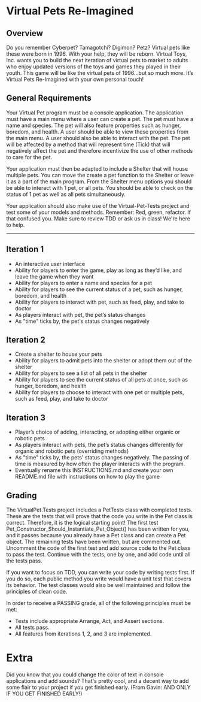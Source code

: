 ﻿# Virtual Pets Re-Imagined
## Overview
Do you remember Cyberpet? Tamagotchi? Digimon? Petz? Virtual pets like these were born in 1996. With your help, they will be reborn. Virtual Toys, Inc. wants you to build the next iteration of virtual pets to market to adults who enjoy updated versions of the toys and games they played in their youth.  This game will be like the virtual pets of 1996...but so much more. It’s Virtual Pets Re-Imagined with your own personal touch!

## General Requirements

Your Virtual Pet program must be a console application. The application must have a main menu where a user can create a pet. The pet must have a name and species. The pet will also feature properties such as hunger, boredom, and health. A user should be able to view these properties from the main menu. A user should also be able to interact with the pet. The pet will be affected by a method that will represent time (Tick) that will negatively affect the pet and therefore incentivize the use of other methods to care for the pet.

Your application must then be adapted to include a Shelter that will house multiple pets. You can move the create a pet function to the Shelter or leave it as a part of the main program. From the Shelter menu options you should be able to interact with 1 pet, or all pets. You should be able to check on the status of 1 pet as well as all pets simultaneously.

Your application should also make use of the Virtual-Pet-Tests project and test some of your models and methods. Remember: Red, green, refactor. If that confused you. Make sure to review TDD or ask us in class! We're here to help.


---- 

## Iteration 1

- An interactive user interface
- Ability for players to enter the game, play as long as they’d like, and leave the game when they want
- Ability for players to enter a name and species for a pet
- Ability for players to see the current status of a pet, such as hunger, boredom, and health
- Ability for players to interact with pet, such as feed, play, and take to doctor
- As players interact with pet, the pet’s status changes
- As "time" ticks by, the pet's status changes negatively

## Iteration 2

- Create a shelter to house your pets
- Ability for players to admit pets into the shelter or adopt them out of the shelter
- Ability for players to see a list of all pets in the shelter
- Ability for players to see the current status of all pets at once, such as hunger, boredom, and health
- Ability for players to choose to interact with one pet or multiple pets, such as feed, play, and take to doctor

## Iteration 3

- Player’s choice of adding, interacting, or adopting either organic or robotic pets
- As players interact with pets, the pet’s status changes differently for organic and robotic pets (overriding methods)
- As "time" ticks by, the pets' status changes negatively. The passing of time is measured by how often the player interacts with the program.
- Eventually rename this INSTRUCTIONS.md and create your own README.md file with instructions on how to play the game

## Grading
The VirtualPet.Tests project includes a PetTests class with completed tests. These are the tests that will prove that the code you write in the Pet class is correct. Therefore, it is the logical starting point! The first test Pet_Constructor_Should_Instantiate_Pet_Object() has been written for you, and it passes because you already have a Pet class and can create a Pet object. The remaining tests have been written, but are commented out. Uncomment the code of the first test and add source code to the Pet class to pass the test. Continue with the tests, one by one, and add code until all the tests pass. 

If you want to focus on TDD, you can write your code by writing tests first. If you do so, each public method you write would have a unit test that covers its behavior. The test classes would also be well maintained and follow the principles of clean code.   

In order to receive a PASSING grade, all of the following principles must be met:

- Tests include appropriate Arrange, Act, and Assert sections.
- All tests pass.
- All features from iterations 1, 2, and 3 are implemented.

# Extra
Did you know that you could change the color of text in console applications and add sounds? That's pretty cool, and a decent way to add some flair to your project if you get finished early. (From Gavin: AND ONLY IF YOU GET FINISHED EARLY!)
